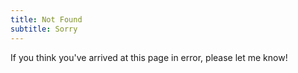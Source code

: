 ```yaml
---
title: Not Found
subtitle: Sorry
---
```


If you think you've arrived at this page in error, please let me know!